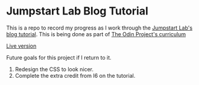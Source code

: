# Jumpstart Lab Blog Tutorial

This is a repo to record my progress as I work through the [Jumpstart Lab's blog tutorial](http://tutorials.jumpstartlab.com/projects/blogger.html). This is being done as part of [The Odin Project's curriculum](https://www.theodinproject.com/courses/web-development-101/lessons/ruby-on-rails)

[Live version](https://shielded-escarpment-39617.herokuapp.com/)

Future goals for this project if I return to it.
1. Redesign the CSS to look nicer.
2. Complete the extra credit from I6 on the tutorial.
